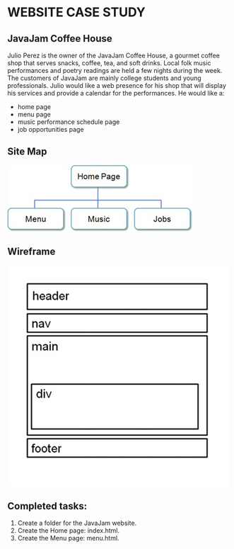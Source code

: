 # WEBSITE CASE STUDY

## JavaJam Coffee House

Julio Perez is the owner of the JavaJam Coffee House, a gourmet coffee shop that serves snacks, coffee, tea, and soft drinks. Local folk music performances and poetry readings are held a few nights during the week. The customers of JavaJam are mainly college students and young professionals. Julio would like a web presence for his shop that will display his services and provide a calendar for the performances. He would like a:

- home page
- menu page
- music performance schedule page
- job opportunities page

## Site Map

![Site Map](sitemap.png)

## Wireframe

![wireframe](wireframe.png)

## Completed tasks:

1. Create a folder for the JavaJam website.
2. Create the Home page: index.html.
3. Create the Menu page: menu.html.
